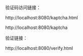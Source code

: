 验证码访问链接：

http://localhost:8080/kaptcha.html

http://localhost:8080/kaptcha

验证链接： 

http://localhost:8080/verify.html